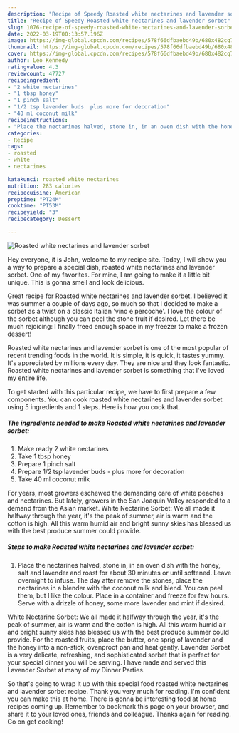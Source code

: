 ```yaml
---
description: "Recipe of Speedy Roasted white nectarines and lavender sorbet"
title: "Recipe of Speedy Roasted white nectarines and lavender sorbet"
slug: 1076-recipe-of-speedy-roasted-white-nectarines-and-lavender-sorbet
date: 2022-03-19T00:13:57.196Z
image: https://img-global.cpcdn.com/recipes/578f66dfbaebd49b/680x482cq70/roasted-white-nectarines-and-lavender-sorbet-recipe-main-photo.jpg
thumbnail: https://img-global.cpcdn.com/recipes/578f66dfbaebd49b/680x482cq70/roasted-white-nectarines-and-lavender-sorbet-recipe-main-photo.jpg
cover: https://img-global.cpcdn.com/recipes/578f66dfbaebd49b/680x482cq70/roasted-white-nectarines-and-lavender-sorbet-recipe-main-photo.jpg
author: Leo Kennedy
ratingvalue: 4.3
reviewcount: 47727
recipeingredient:
- "2 white nectarines"
- "1 tbsp honey"
- "1 pinch salt"
- "1/2 tsp lavender buds  plus more for decoration"
- "40 ml coconut milk"
recipeinstructions:
- "Place the nectarines halved, stone in, in an oven dish with the honey, salt and lavender and roast for about 30 minutes or until softened. Leave overnight to infuse. The day after remove the stones, place the nectarines in a blender with the coconut milk and blend. You can peel them, but I like the colour. Place in a container and freeze for few hours. Serve with a drizzle of honey, some more lavender and mint if desired."
categories:
- Recipe
tags:
- roasted
- white
- nectarines

katakunci: roasted white nectarines 
nutrition: 283 calories
recipecuisine: American
preptime: "PT24M"
cooktime: "PT53M"
recipeyield: "3"
recipecategory: Dessert

---
```



![Roasted white nectarines and lavender sorbet](https://img-global.cpcdn.com/recipes/578f66dfbaebd49b/680x482cq70/roasted-white-nectarines-and-lavender-sorbet-recipe-main-photo.jpg)

Hey everyone, it is John, welcome to my recipe site. Today, I will show you a way to prepare a special dish, roasted white nectarines and lavender sorbet. One of my favorites. For mine, I am going to make it a little bit unique. This is gonna smell and look delicious.

Great recipe for Roasted white nectarines and lavender sorbet. I believed it was summer a couple of days ago, so much so that I decided to make a sorbet as a twist on a classic Italian &#39;vino e percoche&#39;. I love the colour of the sorbet although you can peel the stone fruit if desired. Let there be much rejoicing: I finally freed enough space in my freezer to make a frozen dessert!

Roasted white nectarines and lavender sorbet is one of the most popular of recent trending foods in the world. It is simple, it is quick, it tastes yummy. It's appreciated by millions every day. They are nice and they look fantastic. Roasted white nectarines and lavender sorbet is something that I've loved my entire life.


To get started with this particular recipe, we have to first prepare a few components. You can cook roasted white nectarines and lavender sorbet using 5 ingredients and 1 steps. Here is how you cook that.

<!--inarticleads1-->

##### The ingredients needed to make Roasted white nectarines and lavender sorbet:

1. Make ready 2 white nectarines
1. Take 1 tbsp honey
1. Prepare 1 pinch salt
1. Prepare 1/2 tsp lavender buds - plus more for decoration
1. Take 40 ml coconut milk


For years, most growers eschewed the demanding care of white peaches and nectarines. But lately, growers in the San Joaquin Valley responded to a demand from the Asian market. White Nectarine Sorbet: We all made it halfway through the year, it&#39;s the peak of summer, air is warm and the cotton is high. All this warm humid air and bright sunny skies has blessed us with the best produce summer could provide. 

<!--inarticleads2-->

##### Steps to make Roasted white nectarines and lavender sorbet:

1. Place the nectarines halved, stone in, in an oven dish with the honey, salt and lavender and roast for about 30 minutes or until softened. Leave overnight to infuse. The day after remove the stones, place the nectarines in a blender with the coconut milk and blend. You can peel them, but I like the colour. Place in a container and freeze for few hours. Serve with a drizzle of honey, some more lavender and mint if desired.


White Nectarine Sorbet: We all made it halfway through the year, it&#39;s the peak of summer, air is warm and the cotton is high. All this warm humid air and bright sunny skies has blessed us with the best produce summer could provide. For the roasted fruits, place the butter, one sprig of lavender and the honey into a non-stick, ovenproof pan and heat gently. Lavender Sorbet is a very delicate, refreshing, and sophisticated sorbet that is perfect for your special dinner you will be serving. I have made and served this Lavender Sorbet at many of my Dinner Parties. 

So that's going to wrap it up with this special food roasted white nectarines and lavender sorbet recipe. Thank you very much for reading. I'm confident you can make this at home. There is gonna be interesting food at home recipes coming up. Remember to bookmark this page on your browser, and share it to your loved ones, friends and colleague. Thanks again for reading. Go on get cooking!
